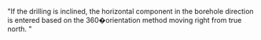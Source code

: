 "If the drilling is inclined, the horizontal component in the borehole direction is entered based on the 360�orientation method moving right from true north. "
